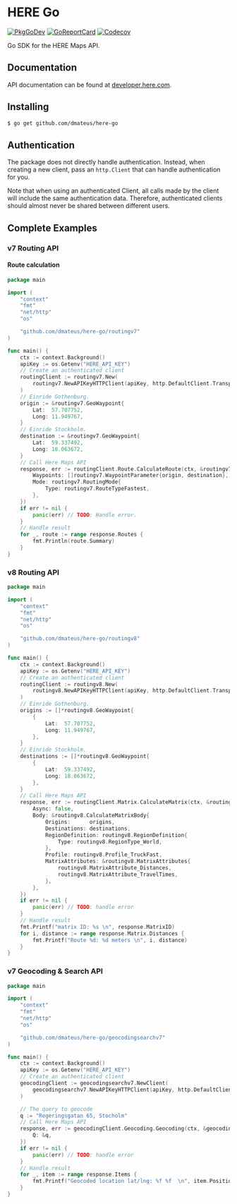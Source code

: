 HERE Go
=======

[![PkgGoDev](https://pkg.go.dev/badge/github.com/dmateus/here-go)](https://pkg.go.dev/github.com/dmateus/here-go) [![GoReportCard](https://goreportcard.com/badge/github.com/dmateus/here-go)](https://goreportcard.com/report/github.com/dmateus/here-go) [![Codecov](https://codecov.io/gh/einride/here-go/branch/master/graph/badge.svg)](https://codecov.io/gh/einride/here-go)

Go SDK for the HERE Maps API.

Documentation
-------------

API documentation can be found at [developer.here.com](https://developer.here.com).

Installing
----------

```bash
$ go get github.com/dmateus/here-go
```

Authentication
--------------

The package does not directly handle authentication. Instead, when creating a new client, pass an `http.Client` that can handle authentication for you.

Note that when using an authenticated Client, all calls made by the client will include the same authentication data. Therefore, authenticated clients should almost never be shared between different users.

Complete Examples
-----------------

### v7 Routing API

#### Route calculation

```go
package main

import (
	"context"
	"fmt"
	"net/http"
	"os"

	"github.com/dmateus/here-go/routingv7"
)

func main() {
	ctx := context.Background()
	apiKey := os.Getenv("HERE_API_KEY")
	// Create an authenticated client
	routingClient := routingv7.New(
		routingv7.NewAPIKeyHTTPClient(apiKey, http.DefaultClient.Transport),
	)
	// Einride Gothenburg.
	origin := &routingv7.GeoWaypoint{
		Lat:  57.707752,
		Long: 11.949767,
	}
	// Einride Stockholm.
	destination := &routingv7.GeoWaypoint{
		Lat:  59.337492,
		Long: 18.063672,
	}
	// Call Here Maps API
	response, err := routingClient.Route.CalculateRoute(ctx, &routingv7.CalculateRouteRequest{
		Waypoints: []routingv7.WaypointParameter{origin, destination},
		Mode: routingv7.RoutingMode{
			Type: routingv7.RouteTypeFastest,
		},
	})
	if err != nil {
		panic(err) // TODO: Handle error.
	}
	// Handle result
	for _, route := range response.Routes {
		fmt.Println(route.Summary)
	}
}
```

### v8 Routing API

```go
package main

import (
	"context"
	"fmt"
	"net/http"
	"os"

	"github.com/dmateus/here-go/routingv8"
)

func main() {
	ctx := context.Background()
	apiKey := os.Getenv("HERE_API_KEY")
	// Create an authenticated client
	routingClient := routingv8.New(
		routingv8.NewAPIKeyHTTPClient(apiKey, http.DefaultClient.Transport),
	)
	// Einride Gothenburg.
	origins := []*routingv8.GeoWaypoint{
		{
			Lat:  57.707752,
			Long: 11.949767,
		},
	}
	// Einride Stockholm.
	destinations := []*routingv8.GeoWaypoint{
		{
			Lat:  59.337492,
			Long: 18.063672,
		},
	}
	// Call Here Maps API
	response, err := routingClient.Matrix.CalculateMatrix(ctx, &routingv8.CalculateMatrixRequest{
		Async: false,
		Body: &routingv8.CalculateMatrixBody{
			Origins:      origins,
			Destinations: destinations,
			RegionDefinition: routingv8.RegionDefinition{
				Type: routingv8.RegionType_World,
			},
			Profile: routingv8.Profile_TruckFast,
			MatrixAttributes: &routingv8.MatrixAttributes{
				routingv8.MatrixAttribute_Distances,
				routingv8.MatrixAttribute_TravelTimes,
			},
		},
	})
	if err != nil {
		panic(err) // TODO: handle error
	}
	// Handle result
	fmt.Printf("matrix ID: %s \n", response.MatrixID)
	for i, distance := range response.Matrix.Distances {
		fmt.Printf("Route %d: %d meters \n", i, distance)
	}
}
```

### v7 Geocoding & Search API

```go
package main

import (
	"context"
	"fmt"
	"net/http"
	"os"

	"github.com/dmateus/here-go/geocodingsearchv7"
)

func main() {
	ctx := context.Background()
	apiKey := os.Getenv("HERE_API_KEY")
	// Create an authenticated client
	geocodingClient := geocodingsearchv7.NewClient(
		geocodingsearchv7.NewAPIKeyHTTPClient(apiKey, http.DefaultClient.Transport),
	)

	// The query to geocode
	q := "Regeringsgatan 65, Stocholm"
	// Call Here Maps API
	response, err := geocodingClient.Geocoding.Geocoding(ctx, &geocodingsearchv7.GeocodingRequest{
		Q: &q,
	})
	if err != nil {
		panic(err) // TODO: handle error
	}
	// Handle result
	for _, item := range response.Items {
		fmt.Printf("Geocoded location lat/lng: %f %f  \n", item.Position.Lat, item.Position.Long)
	}
}
```
